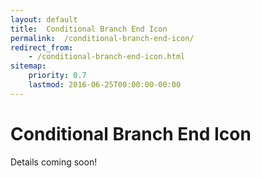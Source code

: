 ```yaml
---
layout: default
title:  Conditional Branch End Icon
permalink:  /conditional-branch-end-icon/
redirect_from: 
    - /conditional-branch-end-icon.html
sitemap: 
    priority: 0.7
    lastmod: 2016-06-25T00:00:00-00:00
---
```

# <i class=fa fa-circle></i> Conditional Branch End Icon
Details coming soon!
